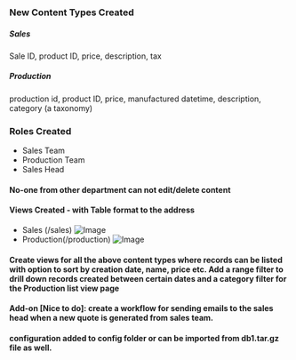 ### New Content Types Created

##### Sales
Sale ID, product ID, price, description, tax

##### Production
production id, product ID, price, manufactured datetime, description, category (a taxonomy)

### Roles Created

- Sales Team
- Production Team
- Sales Head

#### No-one from other department can not edit/delete content

#### Views Created - with Table format to the address
- Sales (/sales)
![Image](../images/Screenshot%20from%202023-11-27%16-51-25.png "Sales View")
- Production(/production)
![Image](images/Screenshot%20from%202023-11-27%17-31-25.png "Production View")

#### Create views for all the above content types where records can be listed with option to sort by creation date, name, price etc. Add a range filter to drill down records created between certain dates and a category filter for the Production list view page


#### Add-on [Nice to do]: create a workflow for sending emails to the sales head when a new quote is generated from sales team.

#### configuration added to config folder or can be imported from db1.tar.gz file as well.
